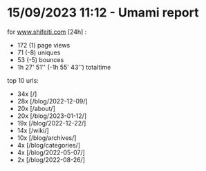 # 15/09/2023 11:12 - Umami report
for www.shifeiti.com [24h] :

 - 172 (1) page views
 - 71 (-8) uniques
 - 53 (-5) bounces
 - 1h 27' 51'' (-1h 55' 43'') totaltime


top 10 urls:
 - 34x [/]
 - 28x [/blog/2022-12-09/]
 - 20x [/about/]
 - 20x [/blog/2023-01-12/]
 - 19x [/blog/2022-12-22/]
 - 14x [/wiki/]
 - 10x [/blog/archives/]
 - 4x [/blog/categories/]
 - 4x [/blog/2022-05-07/]
 - 2x [/blog/2022-08-26/]


